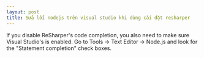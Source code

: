 ```yaml
---
layout: post
title: Sửa lỗi nodejs trên visual studio khi dùng cài đặt resharper
---
```


If you disable ReSharper's code completion, you also need to make sure Visual Studio's is enabled. Go to Tools -> Text Editor -> Node.js and look for the "Statement completion" check boxes.
